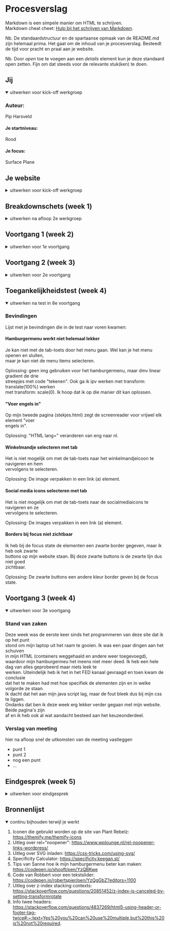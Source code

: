 # Procesverslag
Markdown is een simpele manier om HTML te schrijven.  
Markdown cheat cheet: [Hulp bij het schrijven van Markdown](https://github.com/adam-p/markdown-here/wiki/Markdown-Cheatsheet).

Nb. De standaardstructuur en de spartaanse opmaak van de README.md zijn helemaal prima. Het gaat om de inhoud van je procesverslag. Besteedt de tijd voor pracht en praal aan je website.

Nb. Door *open* toe te voegen aan een *details* element kun je deze standaard open zetten. Fijn om dat steeds voor de relevante stuk(ken) te doen.





## Jij

<details open>
<summary>uitwerken voor kick-off werkgroep</summary>

### Auteur:
Pip Harsveld

#### Je startniveau:
Rood

#### Je focus:
Surface Plane

</details>





## Je website

<details>
<summary>uitwerken voor kick-off werkgroep</summary>

### Je opdracht:
link naar de website die ik ga maken:
(https://www.plantrebelz.nl/)

#### Screenshot(s) van de eerste pagina (small screen): 
Home | Plant Rebelz  
Viewport:  
<img src="images/screenshot-homepagina1.png" width="375px" alt="viewport homepagina Plant Rebelz">  
Hele homepage onder elkaar:  
<img src="images/screenshot-homepagina2.png" width="375px" alt="hele homepagina Plant Rebelz">

#### Screenshot(s) van de tweede pagina (small screen):
Stekjes kopen | Plant Rebelz  
Viewport:  
<img src="images/screenshot-stekjeskopen1.png" width="375px" alt="viewport detailpagina Plant Rebelz">  
Hele homepage onder elkaar:  
<img src="images/screenshot-stekjeskopen2.png" width="375px" alt="hele detailpagina Plant Rebelz">

 
</details>





## Breakdownschets (week 1)

<details>
<summary>uitwerken na afloop 2e werkgroep</summary>

### de homepagina: 
<img src="images/breakdown-homepagina.jpg" width="375px" alt="breakdown van de homepagina">

### de overzichtspagina: 
<img src="images/breakdown-stekjes.jpg" width="375px" alt="breakdown van de overzichtspagina">

### een dynamisch deel (menu): 
<img src="images/breakdown-menu.jpg" width="375px" alt="breakdown van een dynamisch deel (het menu)">

</details>





## Voortgang 1 (week 2)

<details>
<summary>uitwerken voor 1e voortgang</summary>

### Stand van zaken
Het coderen is deze week vrij goed gegaan. Ik ben niet tegen al te grote problemen  
gelopen en de eerste pagina begint nu echt al te lijken op de site van Plant Rebelz!  
Wel had ik wat problemen om de content in de roze balk (zie screenshot) zowel  
horizontaal als verticaal te centreren, maar met wat hulp is dat nu wel gelukt :)  
<img src="images/screenshot-roze-balk.PNG" width="275px" alt="screenshot van een roze balkje met content">


### Verslag van meeting
hier na afloop snel de uitkomsten van de meeting vastleggen

- Probeer overal dezelfe waardes te gebruiken (px,em,%,vh,vw etc worden nu allemaal gebruikt)
- Kijk of het lukt om SVG's in te laden i.p.v. image tag
- Als je voor elke pagina één id gebruikt, is het makkelijker te stylen
- Andere tag gebruiken voor het euro-tekens
- Er bestaan speciale tags voor reviews

</details>





## Voortgang 2 (week 3)

<details>
<summary>uitwerken voor 2e voortgang</summary>

### Stand van zaken
Ik ben deze week weer gestaag verder gegaan met het coderen. De eerste pagina is bijna  
af en ik ben van plan om dit weekend te beginnen met het stylen van de tweede pagina.  
Ik had nog wel wat moeite met de achtergrondafbeelding bij de link naar de google  
reviews (zie afbeelding). In de les heb ik hier vragen over gesteld en nu is het gelukt.  
Ook had ik wat ruzie met de line-height property. Ik had hem op de verkeerde manier  
gebruikt waardoor alle elementen, en dus ook een afbeelding, een line-height kregen.
<img src="images/screenshot-link-met-achtergrondafbeelding.PNG" width="275px" alt="screenshot van een link met een achtergrondafbeelding">  
<img src="images/screenshot-code-link-met-achtergrondafbeelding.PNG" width="275px" alt="screenshot de bijbehorende code">

### Verslag van meeting
hier na afloop snel de uitkomsten van de meeting vastleggen

- Naam nog invullen in de "head"
- Afbeelding en button in de vierde section centreren met flexbox en align items
- Plaats nog dubbele quotes (" ") om de id heen. Zelfde geldt voor de url in css

</details>





## Toegankelijkheidstest (week 4)

<details open>
<summary>uitwerken na test in 8e voortgang</summary>

### Bevindingen
Lijst met je bevindingen die in de test naar voren kwamen:

#### Hamburgermenu werkt niet helemaal lekker
Je kan niet met de tab-toets door het menu gaan. Wel kan je het menu openen en sluiten,  
maar je kan niet de menu items selecteren.  

Oplossing: geen img gebruiken voor het hamburgermenu, maar dmv linear gradient de drie  
streepjes met code "tekenen". Ook ga ik ipv werken met transform: translate(100%) werken  
met transform: scale(0). Ik hoop dat ik op die manier dit kan oplossen.


#### "Voer engels in"
Op mijn tweede pagina (stekjes.html) zegt de screenreader voor vrijwel elk element "voer  
engels in".  

Oplossing: "HTML lang=" veranderen van eng naar nl.


#### Winkelmandje selecteren met tab
Het is niet mogelijk om met de tab-toets naar het winkelmandjeicoon te navigeren en hem  
vervolgens te selecteren.  

Oplossing: De image verpakken in een link (a) element.


#### Social media icons selecteren met tab
Het is niet mogelijk om met de tab-toets naar de socialmediaicons te navigeren en ze  
vervolgens te selecteren.  

Oplossing: De images verpakken in een link (a) element.


#### Borders bij focus niet zichtbaar 
Ik heb bij de focus state de elementen een zwarte border gegeven, maar ik heb ook zwarte  
buttons op mijn website staan. Bij deze zwarte buttons is de zwarte lijn dus niet goed  
zichtbaar.

Oplossing: De zwarte buttons een andere kleur border geven bij de focus state.

</details>





## Voortgang 3 (week 4)

<details open>
<summary>uitwerken voor 3e voortgang</summary>

### Stand van zaken
Deze week was de eerste keer sinds het programmeren van deze site dat ik op het punt  
stond om mijn laptop uit het raam te gooien. Ik was een paar dingen aan het schuiven  
in mijn HTML (containers weggehaald en andere weer toegevoegd), waardoor mijn hamburgermeu
het ineens niet meer deed. Ik heb een hele dag van alles geprobeerd maar niets leek te  
werken. Uiteindelijk heb ik het in het FED kanaal gevraagd en toen kwam de conclusie  
dat het te maken had met hoe specifiek de elementen zijn en in welke volgorde ze staan.  
Ik dacht dat het aan mijn java script lag, maar de fout bleek dus bij mijn css te liggen.  
Ondanks dat ben ik deze week erg lekker verder gegaan met mijn website. Beide pagina's zijn  
af en ik heb ook al wat aandacht besteed aan het keuzeonderdeel. 



### Verslag van meeting
hier na afloop snel de uitkomsten van de meeting vastleggen

- punt 1
- punt 2
- nog een punt
- ...

</details>





## Eindgesprek (week 5)

<details>
<summary>uitwerken voor eindgesprek</summary>

### Stand van zaken
hier dit ging goed & dit was lastig (neem ook screenshots op van delen van je website en code)

### Screenshot(s)

hier screenshot(s) van je eindresultaat

</details>





## Bronnenlijst

<details open>
<summary>continu bijhouden terwijl je werkt</summary>

1. Iconen die gebruikt worden op de site van Plant Rebelz: https://themify.me/themify-icons
2. Uitleg over rel="noopener": https://www.wplounge.nl/rel-noopener-links-wordpress/
3. Uitleg over SVG inladen: https://css-tricks.com/using-svg/
4. Specificity Calculator: https://specificity.keegan.st/
5. Tips van Sanne hoe ik mijn hamburgermenu beter kan maken: https://codepen.io/shooft/pen/YzQBKwe
6. Code van Robbert voor een tekstslider: https://codepen.io/robertspier/pen/YzQgGbZ?editors=1100
7. Uitleg over z-index stacking contexts: https://stackoverflow.com/questions/20851452/z-index-is-canceled-by-setting-transformrotate
8. Info twee headers: https://stackoverflow.com/questions/4837269/html5-using-header-or-footer-tag-twice#:~:text=Yes%20you%20can%20use%20multiple,but%20this%20is%20not%20required.

</details>